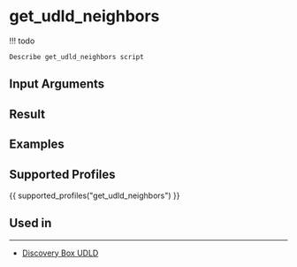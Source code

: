 

# get_udld_neighbors

<!-- prettier-ignore -->
!!! todo

    Describe get_udld_neighbors script

## Input Arguments

## Result

## Examples

## Supported Profiles

{{ supported_profiles("get_udld_neighbors") }}

## Used in
-------
* [Discovery Box UDLD](../../discovery-reference/box/udld.md)

